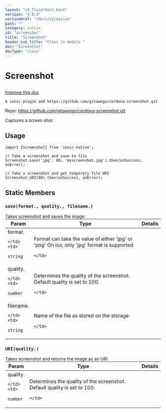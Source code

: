 ```yaml
---
layout: "v2_fluid/docs_base"
version: "2.0.3"
versionHref: "/docs/v2/native"
path: ""
category: native
id: "screenshot"
title: "Screenshot"
header_sub_title: "Class in module "
doc: "Screenshot"
docType: "class"
---
```









<h1 class="api-title">

  
  Screenshot
  

  

  

</h1>

<a class="improve-v2-docs" href="http://github.com/driftyco/ionic-native/edit/master/src/plugins/screenshot.ts#L3">
  Improve this doc
</a>





<!-- decorators -->


<pre><code>$ ionic plugin add https://github.com/gitawego/cordova-screenshot.git</code></pre>
<p>Repo:
  <a href="https://github.com/gitawego/cordova-screenshot.git">
    https://github.com/gitawego/cordova-screenshot.git
  </a>
</p>

<!-- description -->

<p>Captures a screen shot</p>



<!-- @usage tag -->

<h2>Usage</h2>

<pre><code class="lang-typescript">import {Screenshot} from &#39;ionic-native&#39;;

// Take a screenshot and save to file
Screenshot.save(&#39;jpg&#39;, 80, &#39;myscreenshot.jpg&#39;).then(onSuccess, onError);

// Take a screenshot and get temporary file URI
Screenshot.URI(80).then(onSuccess, onError);
</code></pre>




<!-- @property tags -->
<h2>Static Members</h2>
<div id="save"></div>
<h3><code>save(format.,&nbsp;quality.,&nbsp;filename.)</code>
  
</h3>Takes screenshot and saves the image



<table class="table param-table" style="margin:0;">
  <thead>
  <tr>
    <th>Param</th>
    <th>Type</th>
    <th>Details</th>
  </tr>
  </thead>
  <tbody>
  
  <tr>
    <td>
      format.
      
      
    </td>
    <td>
      
<code>string</code>
    </td>
    <td>
      <p>Format can take the value of either &#39;jpg&#39; or &#39;png&#39;
On ios, only &#39;jpg&#39; format is supported</p>

      
    </td>
  </tr>
  
  <tr>
    <td>
      quality.
      
      
    </td>
    <td>
      
<code>number</code>
    </td>
    <td>
      <p>Determines the quality of the screenshot.
       Default quality is set to 100.</p>

      
    </td>
  </tr>
  
  <tr>
    <td>
      filename.
      
      
    </td>
    <td>
      
<code>string</code>
    </td>
    <td>
      <p>Name of the file as stored on the storage</p>

      
    </td>
  </tr>
  
  </tbody>
</table>







<div id="URI"></div>
<h3><code>URI(quality.)</code>
  
</h3>Takes screenshot and returns the image as an URI



<table class="table param-table" style="margin:0;">
  <thead>
  <tr>
    <th>Param</th>
    <th>Type</th>
    <th>Details</th>
  </tr>
  </thead>
  <tbody>
  
  <tr>
    <td>
      quality.
      
      
    </td>
    <td>
      
<code>number</code>
    </td>
    <td>
      <p>Determines the quality of the screenshot.
       Default quality is set to 100.</p>

      
    </td>
  </tr>
  
  </tbody>
</table>








<!-- methods on the class -->

<!-- related link --><!-- end content block -->


<!-- end body block -->

